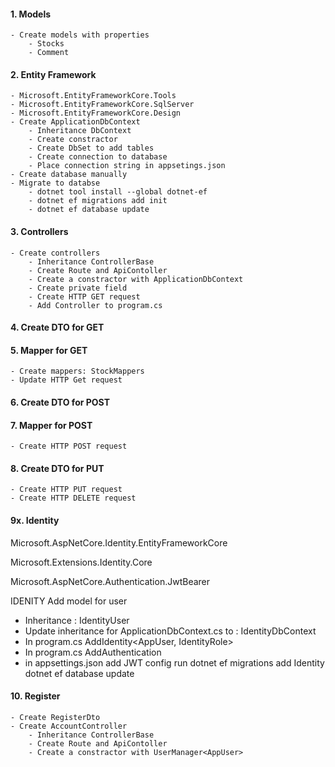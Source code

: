 #### 1. Models
    - Create models with properties
        - Stocks
        - Comment
#### 2. Entity Framework
    - Microsoft.EntityFrameworkCore.Tools
    - Microsoft.EntityFrameworkCore.SqlServer
    - Microsoft.EntityFrameworkCore.Design
    - Create ApplicationDbContext
        - Inheritance DbContext
        - Create constractor
        - Create DbSet to add tables
        - Create connection to database
        - Place connection string in appsetings.json
    - Create database manually
    - Migrate to databse 
        - dotnet tool install --global dotnet-ef
        - dotnet ef migrations add init
        - dotnet ef database update
#### 3. Controllers
    - Create controllers
        - Inheritance ControllerBase
        - Create Route and ApiContoller
        - Create a constractor with ApplicationDbContext
        - Create private field
        - Create HTTP GET request
        - Add Controller to program.cs
#### 4. Create DTO for GET
#### 5. Mapper for GET
    - Create mappers: StockMappers
    - Update HTTP Get request
#### 6. Create DTO for POST
#### 7. Mapper for POST
    - Create HTTP POST request
#### 8. Create DTO for PUT
    - Create HTTP PUT request
    - Create HTTP DELETE request

#### 9x. Identity

Microsoft.AspNetCore.Identity.EntityFrameworkCore

Microsoft.Extensions.Identity.Core

Microsoft.AspNetCore.Authentication.JwtBearer

IDENITY
Add model for user
- Inheritance : IdentityUser 
- Update inheritance for ApplicationDbContext.cs to : IdentityDbContext<AppUser>
- In program.cs AddIdentity<AppUser, IdentityRole>
- In program.cs AddAuthentication
- in appsettings.json add JWT config
run
dotnet ef migrations add Identity
dotnet ef database update

#### 10. Register
    - Create RegisterDto
    - Create AccountController
        - Inheritance ControllerBase
        - Create Route and ApiContoller
        - Create a constractor with UserManager<AppUser>
